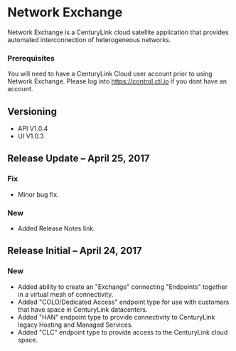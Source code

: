 # Network Exchange

Network Exchange is a CenturyLink cloud satellite application that provides automated interconnection of heterogeneous networks.

### Prerequisites

You will need to have a CenturyLink Cloud user account prior to using Network Exchange. Please log into https://control.ctl.io if you dont have an account.

## Versioning

* API V1.0.4
* UI V1.0.3

## Release Update – April 25, 2017
### Fix
* Minor bug fix.
### New
* Added Release Notes link.
## Release Initial – April 24, 2017
### New
* Added ability to create an "Exchange" connecting "Endpoints" together in a virtual mesh of connectivity.
* Added "COLO/Dedicated Access" endpoint type for use with customers that have space in CenturyLink datacenters.
* Added "HAN" endpoint type to provide connectivity to CenturyLink legacy Hosting and Managed Services.
* Added "CLC" endpoint type to provide access to the CenturyLink cloud space.
